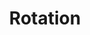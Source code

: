 ---
title: Rotation
image: image.png
filter: filter-rotations

content:
    items: 
        - '@taxonomy.function': stud_tilt
        - '@taxonomy.function': stud_twist
        - '@taxonomy.function': axle_tilt
    order:
        by: date
        dir: desc
    limit: 12
    pagination: true

form:
    name: filter-rotations
    id: items-filter
    fields:
        -
            name: rotation_type
            label: Type
            type: select
            id: rotation_type
            options:
                'all': '- All -'
                'stud_tilt': 'Stud Tilt'
                'stud_twist': 'Stud Twist'
                'axle_tilt': 'Axle Tilt'

        - 
            name: rotation_angle
            label: Angle
            type: select
            id: rotation_angle
            options:
                'all': '- All -'
                '45': '45°'
                '90': '90°'
                '180': '180°'
                'all-1': '-------'
                '0-45': '00° - 45°'
                '45-90': '45° - 90°'
                '90-180': '90° - 180°'

    buttons:
        submit:
            value: Filter
    process:
        redirect: >-
            /techs/rotation/{% 
                set rotation_angle = form.value.rotation_angle                                   %}{%
                set rotation_angle = rotation_angle|slice(0,3) == 'all' ? 'all' : rotation_angle %}{%
                set rotation_type   = form.value.rotation_type                                   %}{%
                if rotation_type == 'all'                                                        %}{%
                    if rotation_angle != 'all'                                                   %}{%
                        set filter = 'rotation_angle:' ~ rotation_angle                          %}{%
                    endif                                                                        %}{%
                else                                                                             %}{%
                    if rotation_angle != 'all'                                                   %}{%
                        set filter = rotation_type ~ '_angle:' ~ rotation_angle                  %}{%
                    else                                                                         %}{%
                        set filter = 'function:' ~ rotation_type                                 %}{%
                    endif                                                                        %}{%
                endif                                                                            %}{{ filter }}

---